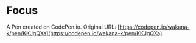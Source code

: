 # Focus

A Pen created on CodePen.io. Original URL: [https://codepen.io/wakana-k/pen/KKJgQXa](https://codepen.io/wakana-k/pen/KKJgQXa).


